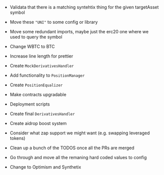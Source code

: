 - Validata that there is a matching syntehtix thing for the given targetAsset symbol
- Move these `"UNI"` to some config or library
- Move some redundant imports, maybe just the erc20 one where we used to query the symbol
- Change WBTC to BTC

- Increase line length for prettier
- Create `MockDerivativesHandler`
- Add functionality to `PositionManager`
- Create `PositionEqualizer`
- Make contracts upgradable
- Deployment scripts
- Create final `DerivativesHandler`
- Create aidrop boost system
- Consider what zap support we might want (e.g. swapping leveraged tokens)
- Clean up a bunch of the TODOS once all the PRs are merged
- Go through and move all the remaning hard coded values to config
- Change to Optimism and Synthetix

